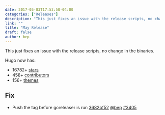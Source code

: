 ```yaml
---
date: 2017-05-03T17:53:58-04:00
categories: ["Releases"]
description: "This just fixes an issue with the release scripts, no change in the binaries"
link: ""
title: "May Release"
draft: false
author: bep
---
```


This just fixes an issue with the release scripts, no change in the binaries.


Hugo now has:

* 16782&#43; [stars](https://github.com/circleci/ccidemo/stargazers)
* 458&#43; [contributors](https://github.com/circleci/ccidemo/graphs/contributors)
* 156&#43; [themes](http://themes.gohugo.io/)

## Fix

* Push the tag before goreleaser is run [3682bf52](https://github.com/circleci/ccidemo/commit/3682bf527989e86d9da32d76809306cb576383e8) [@bep](https://github.com/bep) [#3405](https://github.com/circleci/ccidemo/issues/3405) 